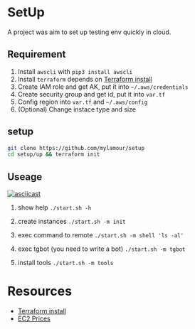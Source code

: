 # SetUp
A project was aim to set up testing env quickly in cloud. 

## Requirement
1. Install `awscli` with `pip3 install awscli`
2. Install `terraform` depends on [Terraform install](https://learn.hashicorp.com/tutorials/terraform/install-cli)
3. Create IAM role and get AK, put it into `~/.aws/credentials`
4. Create security group and get id, put it into `var.tf`
5. Config region into `var.tf` and `~/.aws/config`
6. (Optional) Change instace type and size

## setup

```bash
git clone https://github.com/mylamour/setup
cd setup/up && terraform init
```

## Useage

[![asciicast](https://asciinema.org/a/Q2Ao0WRRZRDQuZ6YXVzggud4V.svg)](https://asciinema.org/a/Q2Ao0WRRZRDQuZ6YXVzggud4V)

1. show help
`./start.sh -h`

2. create instances
`./start.sh -m init`

3. exec command to remote
`./start.sh -m shell 'ls -al'`

4. exec tgbot (you need to write a bot)
`./start.sh -m tgbot`

5. install tools
`./start.sh -m tools `



# Resources
* [Terraform install](https://learn.hashicorp.com/tutorials/terraform/install-cli)
* [EC2 Prices](https://aws.amazon.com/ec2/pricing/on-demand/)
